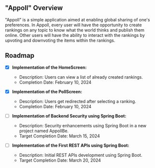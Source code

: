 ## "Appoll" Overview

"Appoll" is a simple application aimed at enabling global sharing of one's preferences. In Appoll, every user will have the opportunity to create rankings on any topic to know what the world thinks and publish them online. Other users will have the ability to interact with the rankings by upvoting and downvoting the items within the rankings.

## Roadmap

- [x] **Implementation of the HomeScreen:** 
  - Description: Users can view a list of already created rankings.
  - Completion Date: February 10, 2024
  
- [x] **Implementation of the PollScreen:** 
  - Description: Users get redirected after selecting a ranking.
  - Completion Date: February 10, 2024
  
- [ ] **Implementation of Backend Security using Spring Boot:** 
  - Description: Security enhancements using Spring Boot in a new project named AppollBe.
  - Target Completion Date: March 15, 2024
  
- [ ] **Implementation of the First REST APIs using Spring Boot:** 
  - Description: Initial REST APIs development using Spring Boot.
  - Target Completion Date: March 20, 2024
